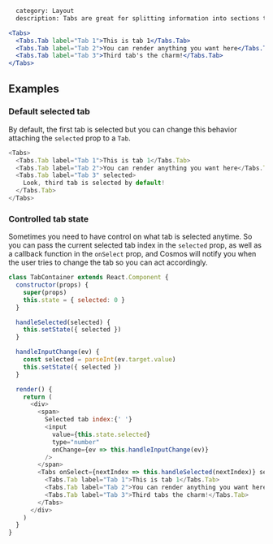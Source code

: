```meta
  category: Layout
  description: Tabs are great for splitting information into sections to make them easy to consume.
```

```jsx
<Tabs>
  <Tabs.Tab label="Tab 1">This is tab 1</Tabs.Tab>
  <Tabs.Tab label="Tab 2">You can render anything you want here</Tabs.Tab>
  <Tabs.Tab label="Tab 3">Third tab's the charm!</Tabs.Tab>
</Tabs>
```

## Examples

### Default selected tab

By default, the first tab is selected but you can change this behavior attaching the `selected` prop to a `Tab`.

```js
<Tabs>
  <Tabs.Tab label="Tab 1">This is tab 1</Tabs.Tab>
  <Tabs.Tab label="Tab 2">You can render anything you want here</Tabs.Tab>
  <Tabs.Tab label="Tab 3" selected>
    Look, third tab is selected by default!
  </Tabs.Tab>
</Tabs>
```

### Controlled tab state

Sometimes you need to have control on what tab is selected anytime. So you can pass the current selected tab index in the `selected` prop, as well as a callback function in the `onSelect` prop, and Cosmos will notify you when the user tries to change the tab so you can act accordingly.

```js
class TabContainer extends React.Component {
  constructor(props) {
    super(props)
    this.state = { selected: 0 }
  }

  handleSelected(selected) {
    this.setState({ selected })
  }

  handleInputChange(ev) {
    const selected = parseInt(ev.target.value)
    this.setState({ selected })
  }

  render() {
    return (
      <div>
        <span>
          Selected tab index:{' '}
          <input
            value={this.state.selected}
            type="number"
            onChange={ev => this.handleInputChange(ev)}
          />
        </span>
        <Tabs onSelect={nextIndex => this.handleSelected(nextIndex)} selected={this.state.selected}>
          <Tabs.Tab label="Tab 1">This is tab 1</Tabs.Tab>
          <Tabs.Tab label="Tab 2">You can render anything you want here</Tabs.Tab>
          <Tabs.Tab label="Tab 3">Third tabs the charm!</Tabs.Tab>
        </Tabs>
      </div>
    )
  }
}
```

